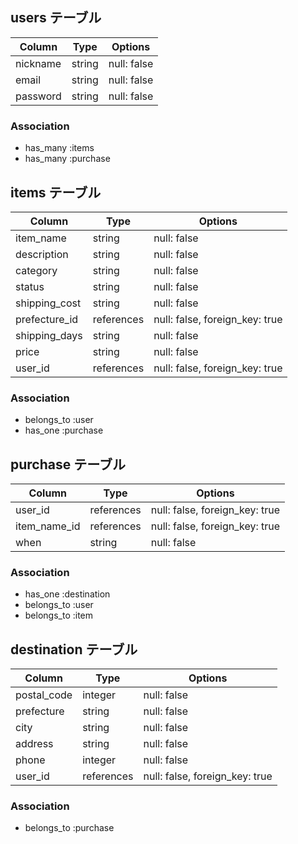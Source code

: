 ## users テーブル

| Column   | Type   | Options     |
| -------- | ------ | ----------- |
| nickname | string | null: false |
| email    | string | null: false |
| password | string | null: false |

### Association
- has_many :items
- has_many :purchase


## items テーブル

| Column      | Type            | Options     |
| --------    | ------          | ----------- |
| item_name   | string          | null: false |
| description | string          | null: false |
| category    | string          | null: false |
| status      | string          | null: false |
|shipping_cost| string          | null: false |
|prefecture_id| references      | null: false, foreign_key: true |
|shipping_days| string          | null: false |
|price        | string          | null: false |
|user_id      | references      | null: false, foreign_key: true |

### Association
- belongs_to :user
- has_one :purchase



## purchase テーブル

| Column      | Type            | Options     |
| --------    | ------          | ----------- |
| user_id     | references      | null: false, foreign_key: true |
| item_name_id | references     | null: false, foreign_key: true |
| when         | string         | null: false |

### Association
- has_one :destination
- belongs_to :user
- belongs_to :item


## destination テーブル

| Column       | Type            | Options     |
| --------     | ------          | ----------- |
| postal_code  | integer         | null: false |
| prefecture   | string          | null: false |
| city         | string          | null: false |
| address      | string          | null: false |
| phone        | integer         | null: false |
| user_id      | references      | null: false, foreign_key: true |

### Association
- belongs_to :purchase

